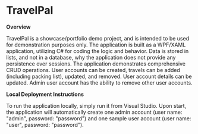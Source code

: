# TravelPal

**Overview**

TravelPal is a showcase/portfolio demo project, and is intended to be used for demonstration purposes only. The application is built as a WPF/XAML application, utilizing C# for coding the logic and behavior. Data is stored in lists, and not in a database, why the application does not provide any persistence over sessions. The application demonstrates comprehensive CRUD operations. User accounts can be created, travels can be added (including packing list), updated, and removed. User account details can be updated. Admin user account has the ability to remove other user accounts.

**Local Deployment Instructions**

To run the application locally, simply run it from Visual Studio. Upon start, the application will automatically create one admin account (user name: "admin", password: "password") and one sample user account (user name: "user", password: "password").
